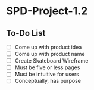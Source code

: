 # SPD-Project-1.2

## To-Do List
- [ ] Come up with product idea
- [ ] Come up with product name
- [ ] Create Skateboard Wireframe
 - [ ] Must be five or less pages
 - [ ] Must be intuitive for users
 - [ ] Conceptually, has purpose
